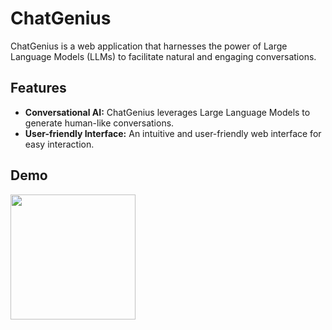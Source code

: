 # ChatGenius

ChatGenius is a web application that harnesses the power of Large Language Models (LLMs) to facilitate natural and engaging conversations. 

## Features

- **Conversational AI:** ChatGenius leverages Large Language Models to generate human-like conversations.
- **User-friendly Interface:** An intuitive and user-friendly web interface for easy interaction.

## Demo

<img src="app.gif" width=200><br>
